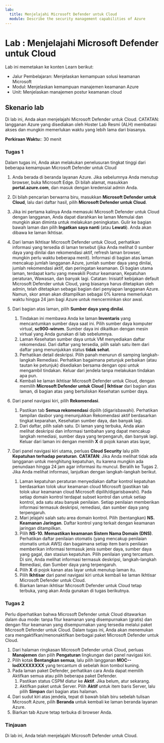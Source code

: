 ```yaml
---
lab:
  title: Menjelajahi Microsoft Defender untuk Cloud
  module: Describe the security management capabilities of Azure
---
```


# Lab : Menjelajahi Microsoft Defender untuk Cloud

Lab ini memetakan ke konten Learn berikut:

- Jalur Pembelajaran: Menjelaskan kemampuan solusi keamanan Microsoft
- Modul: Menjelaskan kemampuan manajemen keamanan Azure
- Unit: Menjelaskan manajemen postur keamanan cloud

## Skenario lab

Di lab ini, Anda akan menjelajahi Microsoft Defender untuk Cloud.  CATATAN: langganan Azure yang disediakan oleh Hoster Lab Resmi (ALH) membatasi akses dan mungkin memerlukan waktu yang lebih lama dari biasanya.

**Perkiraan Waktu:**: 30 menit

### Tugas 1

Dalam tugas ini, Anda akan melakukan penelusuran tingkat tinggi dari beberapa kemampuan Microsoft Defender untuk Cloud

1. Anda berada di beranda layanan Azure.  Jika sebelumnya Anda menutup browser, buka Microsoft Edge. Di bilah alamat, masukkan **portal.azure.com**, dan masuk dengan kredensial admin Anda.

1. Di bilah pencarian berwarna biru, masukkan **Microsoft Defender untuk Cloud**, lalu dari daftar hasil, pilih **Microsoft Defender untuk Cloud**.

1. Jika ini pertama kalinya Anda memasuki Microsoft Defender untuk Cloud dengan langganan, Anda dapat diarahkan ke laman Memulai dan mungkin akan diminta untuk melakukan peningkatan.  Gulir ke bagian bawah laman dan pilih **Ingatkan saya nanti** (atau **Lewati**).  Anda akan dibawa ke laman Ikhtisar.

1. Dari laman Ikhtisar Microsoft Defender untuk Cloud, perhatikan informasi yang tersedia di laman tersebut (jika Anda melihat 0 sumber daya yang dinilai dan rekomendasi aktif, refresh laman browser, mungkin perlu waktu beberapa menit).  Informasi di bagian atas laman mencakup jumlah langganan Azure, jumlah sumber daya yang dinilai, jumlah rekomendasi aktif, dan peringatan keamanan.  Di bagian utama laman, terdapat kartu yang mewakili Postur keamanan, Kepatuhan peraturan, Wawasan, dan banyak lagi.  Catatan: Inisiatif kebijakan default Microsoft Defender untuk Cloud, yang biasanya harus ditetapkan oleh admin, telah ditetapkan sebagai bagian dari penyiapan langganan Azure. Namun, skor aman akan ditampilkan sebagai 0% karena memerlukan waktu hingga 24 jam bagi Azure untuk mencerminkan skor awal.

1. Dari bagian atas laman, pilih **Sumber daya yang dinilai**. 
    1. Tindakan ini membawa Anda ke laman **Inventaris** yang mencantumkan sumber daya saat ini. Pilih sumber daya komputer virtual, **sc900-winvm**. Sumber daya ini dikaitkan dengan mesin virtual yang Anda gunakan di lab sebelumnya.
    1. Laman Kesehatan sumber daya untuk VM menyediakan daftar rekomendasi.  Dari daftar yang tersedia, pilih salah satu item dari daftar yang menunjukkan status **tidak sehat**.
    1. Perhatikan detail deskripsi.  Pilih panah menurun di samping langkah-langkah Remediasi. Perhatikan bagaimana petunjuk perbaikan (atau tautan ke petunjuk) disediakan bersama dengan opsi untuk mengambil tindakan.  Keluar dari jendela tanpa melakukan tindakan apa pun.
    1. Kembali ke laman ikhtisar Microsoft Defender untuk Cloud, dengan memilih **Microsoft Defender untuk Cloud | Ikhtisar** dari bagian atas laman, di bagian atas yang bertuliskan Kesehatan sumber daya.

1. Dari panel navigasi kiri, pilih **Rekomendasi**.  
    1. Pastikan tab **Semua rekomendasi** dipilih (digarisbawahi).  Perhatikan tampilan dasbor yang menunjukkan Rekomendasi aktif berdasarkan tingkat keparahan, Kesehatan sumber daya, dan banyak lagi.
    1. Dari daftar, pilih salah satu.  Di laman yang terbuka, Anda akan melihat deskripsi dan informasi tambahan yang dapat mencakup langkah remediasi, sumber daya yang terpengaruh, dan banyak lagi. Keluar dari laman ini dengan memilih **X** di pojok kanan atas layar,

1. Dari panel navigasi kiri utama, perluas **Cloud Security** lalu pilih **Kepatuhan terhadap peraturan**.  **CATATAN**: Jika Anda melihat tidak ada langganan untuk menghitung kepatuhan, itu karena mungkin ada penundaan hingga 24 jam agar informasi itu muncul. Beralih ke Tugas 2.  Jika Anda melihat informasi, lanjutkan dengan langkah-langkah berikut.
    1. Laman kepatuhan peraturan menyediakan daftar kontrol kepatuhan berdasarkan tolok ukur keamanan cloud Microsoft (pastikan tab tolok ukur keamanan cloud Microsoft dipilih/digarisbawahi). Pada setiap domain kontrol terdapat subset kontrol dan untuk setiap kontrol, ada satu atau banyak penilaian. Setiap penilaian memberikan informasi termasuk deskripsi, remediasi, dan sumber daya yang terpengaruh.
    1. Mari jelajahi salah satu area domain kontrol. Pilih (bentangkan) **NS. Keamanan Jaringan**. Daftar kontrol yang terkait dengan keamanan jaringan ditampilkan.
    1. Pilih **NS-10. Memastikan keamanan Sistem Nama Domain (DNS)**. Perhatikan daftar penilaian otomatis (yang mencakup penilaian otomatis untuk AWS) dan bagaimana setiap item baris penilaian memberikan informasi termasuk jenis sumber daya, sumber daya yang gagal, dan stasiun kepatuhan. Pilih penilaian yang tercantum.  Di sini, Anda melihat informasi termasuk deskripsi, langkah-langkah Remediasi, dan Sumber daya yang terpengaruh.
    1. Pilih **X** di pojok kanan atas layar untuk menutup laman itu.
    1. Pilih **Ikhtisar** dari panel navigasi kiri untuk kembali ke laman Ikhtisar Microsoft Defender untuk Cloud.
    1. Biarkan laman ikhtisar Microsoft Defender untuk Cloud tetap terbuka, yang akan Anda gunakan di tugas berikutnya.

### Tugas 2

Perlu diperhatikan bahwa Microsoft Defender untuk Cloud ditawarkan dalam dua mode: tanpa fitur keamanan yang disempurnakan (gratis) dan dengan fitur keamanan yang disempurnakan yang tersedia melalui paket Microsoft Defender untuk Cloud. Dalam tugas ini, Anda akan menemukan cara mengaktifkan/menonaktifkan berbagai paket Microsoft Defender untuk Cloud.

1. Dari halaman ringkasan Microsoft Defender untuk Cloud, perluas **Manajemen** dan pilih **Pengaturan** lingkungan dari panel navigasi kiri.
1. Pilih kotak **Bentangkan semua**, lalu pilih langganan **MOC--lodXXXXXXXX** yang tercantum di sebelah ikon tombol kuning.
1. Pada laman paket Defender, perhatikan cara Anda dapat memilih Aktifkan semua atau pilih beberapa paket Defender. 
    1. Pastikan status CSPM diatur ke **Aktif**. Jika belum, atur sekarang.  
    1. Aktifkan paket untuk Server.  Pilih **Aktif** untuk item baris Server, lalu pilih **Simpan** dari bagian atas halaman.
1. Dari sudut kiri atas jendela, tepat di bawah bilah biru sebelah tulisan Microsoft Azure, pilih **Beranda** untuk kembali ke laman beranda layanan Azure.
1. Biarkan tab Azure tetap terbuka di browser Anda.

### Tinjauan

Di lab ini, Anda telah menjelajahi Microsoft Defender untuk Cloud.
